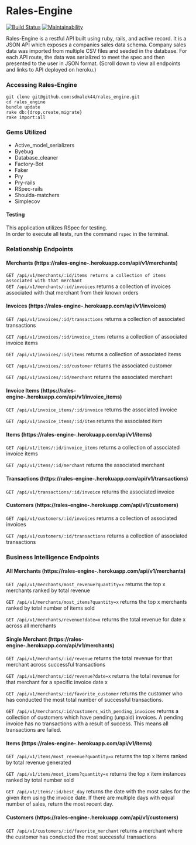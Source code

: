 # Rales-Engine  
[![Build Status](https://travis-ci.com/sdmalek44/rales_engine.svg?branch=master)](https://travis-ci.com/sdmalek44/rales_engine)
[![Maintainability](https://api.codeclimate.com/v1/badges/d73e544fcb4ea6e46594/maintainability)](https://codeclimate.com/github/sdmalek44/rales_engine/maintainability)

Rales-Engine is a restful API built using ruby, rails, and active record. It is a JSON API which exposes a companies sales data schema. Company sales data was imported from multiple CSV files and seeded in the database. For each API route, the data was serialized to meet the spec and then presented to the user in JSON format. (Scroll down to view all endpoints and links to API deployed on heroku.)

### Accessing Rales-Engine
```
git clone git@github.com:sdmalek44/rales_engine.git
cd rales_engine
bundle update
rake db:{drop,create,migrate}
rake import:all
```

### Gems Utilized
- Active_model_serializers
- Byebug
- Database_cleaner
- Factory-Bot
- Faker
- Pry
- Pry-rails
- RSpec-rails
- Shoulda-matchers
- Simplecov  

#### Testing
This application utilizes RSpec for testing.  
In order to execute all tests, run the command `rspec` in the terminal.


### Relationship Endpoints


#### Merchants (https://rales-engine-.herokuapp.com/api/v1/merchants)
```GET /api/v1/merchants/:id/items returns a collection of items associated with that merchant```  
```GET /api/v1/merchants/:id/invoices``` returns a collection of invoices associated with that merchant from their known orders
#### Invoices (https://rales-engine-.herokuapp.com/api/v1/invoices)  

```GET /api/v1/invoices/:id/transactions``` returns a collection of associated transactions  

```GET /api/v1/invoices/:id/invoice_items``` returns a collection of associated invoice items  

```GET /api/v1/invoices/:id/items``` returns a collection of associated items  

```GET /api/v1/invoices/:id/customer``` returns the associated customer  

```GET /api/v1/invoices/:id/merchant``` returns the associated merchant  

#### Invoice Items (https://rales-engine-.herokuapp.com/api/v1/invoice_items)
```GET /api/v1/invoice_items/:id/invoice``` returns the associated invoice  

```GET /api/v1/invoice_items/:id/item``` returns the associated item  

#### Items (https://rales-engine-.herokuapp.com/api/v1/items)
```GET /api/v1/items/:id/invoice_items``` returns a collection of associated invoice items  

```GET /api/v1/items/:id/merchant``` returns the associated merchant  

#### Transactions (https://rales-engine-.herokuapp.com/api/v1/transactions)
```GET /api/v1/transactions/:id/invoice``` returns the associated invoice  

#### Customers (https://rales-engine-.herokuapp.com/api/v1/customers)
```GET /api/v1/customers/:id/invoices``` returns a collection of associated invoices  

```GET /api/v1/customers/:id/transactions``` returns a collection of associated transactions  


### Business Intelligence Endpoints

#### All Merchants (https://rales-engine-.herokuapp.com/api/v1/merchants)
```GET /api/v1/merchants/most_revenue?quantity=x``` returns the top x merchants ranked by total revenue  

```GET /api/v1/merchants/most_items?quantity=x``` returns the top x merchants ranked by total number of items sold  

```GET /api/v1/merchants/revenue?date=x``` returns the total revenue for date x across all merchants  


#### Single Merchant (https://rales-engine-.herokuapp.com/api/v1/merchants)
```GET /api/v1/merchants/:id/revenue``` returns the total revenue for that merchant across successful transactions  

```GET /api/v1/merchants/:id/revenue?date=x``` returns the total revenue for that merchant for a specific invoice date x  

```GET /api/v1/merchants/:id/favorite_customer``` returns the customer who has conducted the most total number of successful transactions.  

```GET /api/v1/merchants/:id/customers_with_pending_invoices``` returns a collection of customers which have pending (unpaid) invoices. A pending invoice has no transactions with a result of success. This means all transactions are failed.  


#### Items (https://rales-engine-.herokuapp.com/api/v1/items)
```GET /api/v1/items/most_revenue?quantity=x``` returns the top x items ranked by total revenue generated  

```GET /api/v1/items/most_items?quantity=x``` returns the top x item instances ranked by total number sold  

```GET /api/v1/items/:id/best_day``` returns the date with the most sales for the given item using the invoice date. If there are multiple days with equal number of sales, return the most recent day.  

#### Customers (https://rales-engine-.herokuapp.com/api/v1/customers)
```GET /api/v1/customers/:id/favorite_merchant``` returns a merchant where the customer has conducted the most successful transactions  
